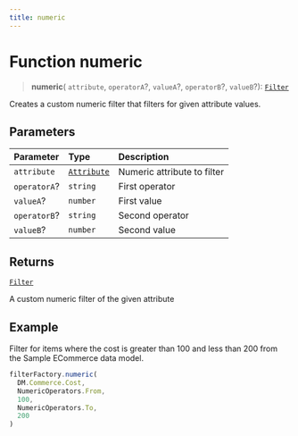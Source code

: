 ```yaml
---
title: numeric
---
```


# Function numeric

> **numeric**(
  `attribute`,
  `operatorA`?,
  `valueA`?,
  `operatorB`?,
  `valueB`?): [`Filter`](../../../interfaces/interface.Filter.md)

Creates a custom numeric filter that filters for given attribute values.

## Parameters

| Parameter | Type | Description |
| :------ | :------ | :------ |
| `attribute` | [`Attribute`](../../../interfaces/interface.Attribute.md) | Numeric attribute to filter |
| `operatorA`? | `string` | First operator |
| `valueA`? | `number` | First value |
| `operatorB`? | `string` | Second operator |
| `valueB`? | `number` | Second value |

## Returns

[`Filter`](../../../interfaces/interface.Filter.md)

A custom numeric filter of the given attribute

## Example

Filter for items where the cost is greater than 100 and less than 200
from the Sample ECommerce data model.
```ts
filterFactory.numeric(
  DM.Commerce.Cost,
  NumericOperators.From,
  100,
  NumericOperators.To,
  200
)
```

